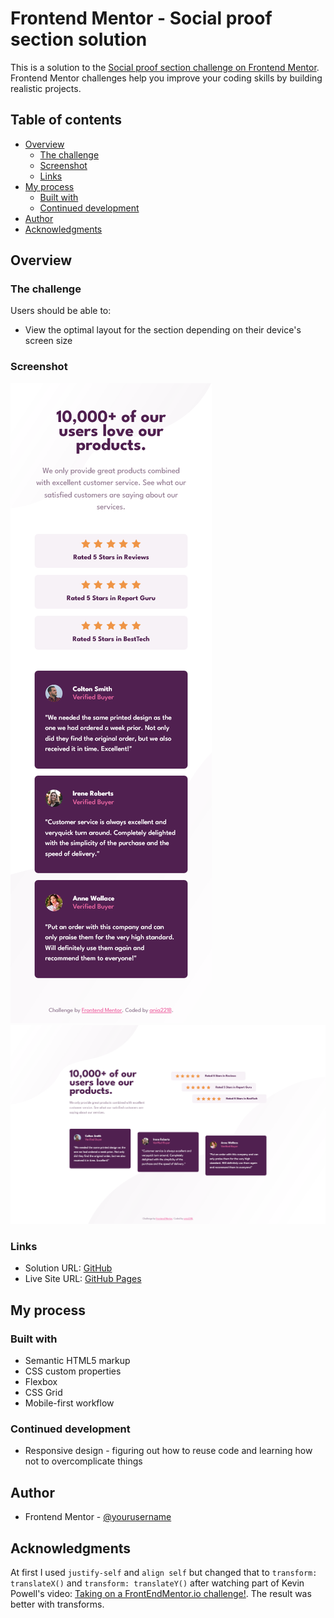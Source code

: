 # Frontend Mentor - Social proof section solution

This is a solution to the [Social proof section challenge on Frontend Mentor](https://www.frontendmentor.io/challenges/social-proof-section-6e0qTv_bA). Frontend Mentor challenges help you improve your coding skills by building realistic projects.

## Table of contents

- [Overview](#overview)
  - [The challenge](#the-challenge)
  - [Screenshot](#screenshot)
  - [Links](#links)
- [My process](#my-process)
  - [Built with](#built-with)
  - [Continued development](#continued-development)
- [Author](#author)
- [Acknowledgments](#acknowledgments)

## Overview

### The challenge

Users should be able to:

- View the optimal layout for the section depending on their device's screen size

### Screenshot

![Mobile View](./screenshots/frontend-mentor-social-proof-section-mobile.png)
![Desktop View](./screenshots/frontend-mentor-social-proof-section-desktop.png)

### Links

- Solution URL: [GitHub](https://ania221b.github.io/social-proof-section-frontend-mentor/)
- Live Site URL: [GitHub Pages](https://ania221b.github.io/social-proof-section-frontend-mentor/)

## My process

### Built with

- Semantic HTML5 markup
- CSS custom properties
- Flexbox
- CSS Grid
- Mobile-first workflow

### Continued development

- Responsive design - figuring out how to reuse code and learning how not to overcomplicate things

## Author

- Frontend Mentor - [@yourusername](https://www.frontendmentor.io/profile/yourusername)

## Acknowledgments

At first I used `justify-self` and `align self` but changed that to `transform: translateX()` and `transform: translateY()` after watching part of Kevin Powell's video: [Taking on a FrontEndMentor.io challenge!](https://www.youtube.com/watch?v=K27WULzr2P8). The result was better with transforms.
